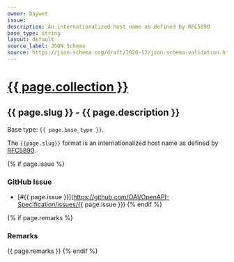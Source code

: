 ```yaml
---
owner: baywet
issue:
description: An internationalized host name as defined by RFC5890
base_type: string
layout: default
source_label: JSON Schema
source: https://json-schema.org/draft/2020-12/json-schema-validation.html#name-hostnames
---
```


# <a href="..">{{ page.collection }}</a>

## {{ page.slug }} - {{ page.description }}

Base type: `{{ page.base_type }}`.

The `{{page.slug}}` format is an internationalized host name as defined by [RFC5890](https://www.rfc-editor.org/rfc/rfc5890.html).

{% if page.issue %}
### GitHub Issue

* [#{{ page.issue }}](https://github.com/OAI/OpenAPI-Specification/issues/{{ page.issue }})
{% endif %}

{% if page.remarks %}
### Remarks

{{ page.remarks }}
{% endif %}